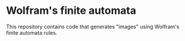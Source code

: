 # Wolfram's finite automata

This repository contains code that generates "images" using Wolfram's finite automata rules.



